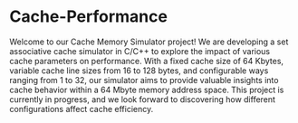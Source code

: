 # Cache-Performance

Welcome to our Cache Memory Simulator project! We are developing a set associative cache simulator in C/C++ to explore the impact of various cache parameters on performance. With a fixed cache size of 64 Kbytes, variable cache line sizes from 16 to 128 bytes, and configurable ways ranging from 1 to 32, our simulator aims to provide valuable insights into cache behavior within a 64 Mbyte memory address space. This project is currently in progress, and we look forward to discovering how different configurations affect cache efficiency.
